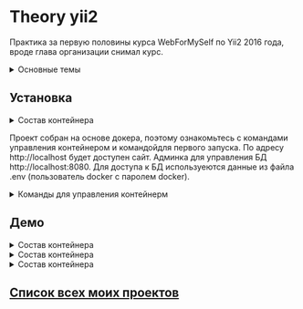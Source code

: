 # Theory yii2

Практика за первую половины курса WebForMySelf по Yii2 2016 года, вроде глава организации снимал курс. 


<details>
    <summary>Основные темы</summary>
    
   1. Контроллеры в Yii. Общий контроллер приложения
   2. Виды и шаблоны
   3. Подклоючние стилей и шаблонов. Блоки.
   4. Выполнение AJAX запроса
   5. Метаданные страницы
   6. Формы 
        - Создание форм
        - Валидация данных
        - Принятие данных из формы
   7. Работа с БД
        - Выборка данных
        - Отложенная и жадная загрузка данных
        - Запись данных в БД
        - Обновление и удаление данных в БД
   8. Виджеты
   9. Расширения 
         - Установка расширений из консоли
         - Установка расширений без composer
   10. Создание ЧПУ      
   11. Gii - генерация кода 
</details>

## Установка


<details>
    <summary>Состав контейнера</summary>
    
* PHP 7.2
* Apache 2.4
* MySQL 5.8
* phpMyAdmin
</details>


Проект собран на основе докера, поэтому ознакомьтесь с командами управления контейнером и командойдля первого запуска. По адресу http://localhost будет доступен сайт. Админка для управления БД http://localhost:8080. Для доступа к БД используеются данные из файла .env (пользователь docker с паролем docker).

<details>
    <summary>Команды для управления контейнерм</summary>
    
Первый запуск
    
```
make start && make composer
```
 
 Остановка
    
```
make stop
```   

Старт

```
make start
```  
	
Рестарт
	
```
make restart
```

Прекращение работы контейнера

```
make stop
```

Аналог composer update

```
make composer-update
```

Аналог composer install

```
make composer-install
```

Инициализация зависимостей composer c update

```
make composer
```
	
Production composer build
	
```
   make composer-prod
```
</details>


## Демо

<details>
    <summary>Состав контейнера</summary>
    
</details>

<details>
    <summary>Состав контейнера</summary>
    
</details>

<details>
    <summary>Состав контейнера</summary>
    
</details>

## [Список всех моих проектов][ListAllMyProject]

[ListAllMyProject]:<https://github.com/iebrosalin/all_public_projects>
